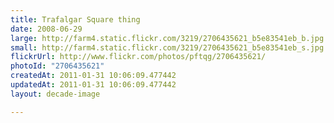 ```yaml
---
title: Trafalgar Square thing
date: 2008-06-29
large: http://farm4.static.flickr.com/3219/2706435621_b5e83541eb_b.jpg
small: http://farm4.static.flickr.com/3219/2706435621_b5e83541eb_s.jpg
flickrUrl: http://www.flickr.com/photos/pftqg/2706435621/
photoId: "2706435621"
createdAt: 2011-01-31 10:06:09.477442
updatedAt: 2011-01-31 10:06:09.477442
layout: decade-image

---
```


